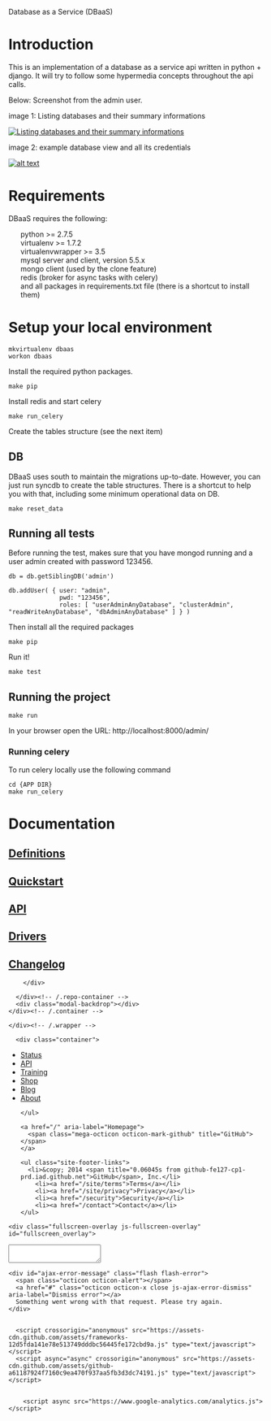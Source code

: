 <a name="user-content-database-as-a-service-dbaas" class="anchor" href="#database-as-a-service-dbaas" aria-hidden="true"><span class="octicon octicon-link"></span></a>Database as a Service (DBaaS)</h1>

<h1>
<a name="user-content-introduction" class="anchor" href="#introduction" aria-hidden="true"><span class="octicon octicon-link"></span></a>Introduction</h1>

<p>This is an implementation of a database as a service api written in python + django. It will try to follow some hypermedia concepts throughout the api calls.</p>

<p>Below: Screenshot from the admin user.</p>

<p>image 1: Listing databases and their summary informations</p>

<p><a href="/globocom/database-as-a-service/blob/master/doc/img/manage_dbs.png" target="_blank"><img src="/globocom/database-as-a-service/raw/master/doc/img/manage_dbs.png" alt="Listing databases and their summary informations" title="Listing databases and their summary informations" style="max-width:100%;"></a></p>

<p>image 2: example database view and all its credentials</p>

<p><a href="/globocom/database-as-a-service/blob/master/doc/img/manage_one_db.png" target="_blank"><img src="/globocom/database-as-a-service/raw/master/doc/img/manage_one_db.png" alt="alt text" title="exampledb database view and all its credentials" style="max-width:100%;"></a></p>

<h1>
<a name="user-content-requirements" class="anchor" href="#requirements" aria-hidden="true"><span class="octicon octicon-link"></span></a>Requirements</h1>

<p>DBaaS requires the following:</p>

<ul class="task-list">
<li>python &gt;= 2.7.5</li>
<li>virtualenv &gt;= 1.7.2</li>
<li>virtualenvwrapper &gt;= 3.5</li>
<li>mysql server and client, version 5.5.x</li>
<li>mongo client (used by the clone feature)</li>
<li>redis (broker for async tasks with celery)</li>
<li>and all packages in requirements.txt file (there is a shortcut to install them)</li>
</ul><h1>
<a name="user-content-setup-your-local-environment" class="anchor" href="#setup-your-local-environment" aria-hidden="true"><span class="octicon octicon-link"></span></a>Setup your local environment</h1>

<pre><code>mkvirtualenv dbaas
workon dbaas
</code></pre>

<p>Install the required python packages.</p>

<pre><code>make pip
</code></pre>

<p>Install redis and start celery</p>

<pre><code>make run_celery
</code></pre>

<p>Create the tables structure (see the next item)</p>

<h2>
<a name="user-content-db" class="anchor" href="#db" aria-hidden="true"><span class="octicon octicon-link"></span></a>DB</h2>

<p>DBaaS uses south to maintain the migrations up-to-date. However, you can
just run syncdb to create the table structures. There is a shortcut to help you with that, including 
some minimum operational data on DB.</p>

<pre><code>make reset_data
</code></pre>

<h2>
<a name="user-content-running-all-tests" class="anchor" href="#running-all-tests" aria-hidden="true"><span class="octicon octicon-link"></span></a>Running all tests</h2>

<p>Before running the test, makes sure that you have mongod running and a user admin created with password 123456.</p>

<pre><code>db = db.getSiblingDB('admin')

db.addUser( { user: "admin",
              pwd: "123456",
              roles: [ "userAdminAnyDatabase", "clusterAdmin", "readWriteAnyDatabase", "dbAdminAnyDatabase" ] } )
</code></pre>

<p>Then install all the required packages</p>

<pre><code>make pip
</code></pre>

<p>Run it!</p>

<pre><code>make test
</code></pre>

<h2>
<a name="user-content-running-the-project" class="anchor" href="#running-the-project" aria-hidden="true"><span class="octicon octicon-link"></span></a>Running the project</h2>

<pre><code>make run
</code></pre>

<p>In your browser open the URL: http://localhost:8000/admin/</p>

<h3>
<a name="user-content-running-celery" class="anchor" href="#running-celery" aria-hidden="true"><span class="octicon octicon-link"></span></a>Running celery</h3>

<p>To run celery locally use the following command</p>

<pre><code>cd {APP DIR}
make run_celery
</code></pre>

<h1>
<a name="user-content-documentation" class="anchor" href="#documentation" aria-hidden="true"><span class="octicon octicon-link"></span></a>Documentation</h1>

<h2>
<a name="user-content-definitions" class="anchor" href="#definitions" aria-hidden="true"><span class="octicon octicon-link"></span></a><a href="/globocom/database-as-a-service/blob/master/doc/definitions.md">Definitions</a>
</h2>

<h2>
<a name="user-content-quickstart" class="anchor" href="#quickstart" aria-hidden="true"><span class="octicon octicon-link"></span></a><a href="/globocom/database-as-a-service/blob/master/doc/quickstart.md">Quickstart</a>
</h2>

<h2>
<a name="user-content-api" class="anchor" href="#api" aria-hidden="true"><span class="octicon octicon-link"></span></a><a href="/globocom/database-as-a-service/blob/master/doc/API.md">API</a>
</h2>

<h2>
<a name="user-content-drivers" class="anchor" href="#drivers" aria-hidden="true"><span class="octicon octicon-link"></span></a><a href="/globocom/database-as-a-service/blob/master/doc/drivers.md">Drivers</a>
</h2>

<h2>
<a name="user-content-changelog" class="anchor" href="#changelog" aria-hidden="true"><span class="octicon octicon-link"></span></a><a href="/globocom/database-as-a-service/blob/master/doc/changelog.md">Changelog</a>
</h2></article>
  </div>

  </div>
</div>

<a href="#jump-to-line" rel="facebox[.linejump]" data-hotkey="l" style="display:none">Jump to Line</a>
<div id="jump-to-line" style="display:none">
  <form accept-charset="UTF-8" class="js-jump-to-line-form">
    <input class="linejump-input js-jump-to-line-field" type="text" placeholder="Jump to line&hellip;" autofocus>
    <button type="submit" class="button">Go</button>
  </form>
</div>

        </div>

      </div><!-- /.repo-container -->
      <div class="modal-backdrop"></div>
    </div><!-- /.container -->
  </div><!-- /.site -->


    </div><!-- /.wrapper -->

      <div class="container">
  <div class="site-footer">
    <ul class="site-footer-links right">
      <li><a href="https://status.github.com/">Status</a></li>
      <li><a href="http://developer.github.com">API</a></li>
      <li><a href="http://training.github.com">Training</a></li>
      <li><a href="http://shop.github.com">Shop</a></li>
      <li><a href="/blog">Blog</a></li>
      <li><a href="/about">About</a></li>

    </ul>

    <a href="/" aria-label="Homepage">
      <span class="mega-octicon octicon-mark-github" title="GitHub"></span>
    </a>

    <ul class="site-footer-links">
      <li>&copy; 2014 <span title="0.06045s from github-fe127-cp1-prd.iad.github.net">GitHub</span>, Inc.</li>
        <li><a href="/site/terms">Terms</a></li>
        <li><a href="/site/privacy">Privacy</a></li>
        <li><a href="/security">Security</a></li>
        <li><a href="/contact">Contact</a></li>
    </ul>
  </div><!-- /.site-footer -->
</div><!-- /.container -->


    <div class="fullscreen-overlay js-fullscreen-overlay" id="fullscreen_overlay">
  <div class="fullscreen-container js-suggester-container">
    <div class="textarea-wrap">
      <textarea name="fullscreen-contents" id="fullscreen-contents" class="fullscreen-contents js-fullscreen-contents js-suggester-field" placeholder=""></textarea>
    </div>
  </div>
  <div class="fullscreen-sidebar">
    <a href="#" class="exit-fullscreen js-exit-fullscreen tooltipped tooltipped-w" aria-label="Exit Zen Mode">
      <span class="mega-octicon octicon-screen-normal"></span>
    </a>
    <a href="#" class="theme-switcher js-theme-switcher tooltipped tooltipped-w"
      aria-label="Switch themes">
      <span class="octicon octicon-color-mode"></span>
    </a>
  </div>
</div>



    <div id="ajax-error-message" class="flash flash-error">
      <span class="octicon octicon-alert"></span>
      <a href="#" class="octicon octicon-x close js-ajax-error-dismiss" aria-label="Dismiss error"></a>
      Something went wrong with that request. Please try again.
    </div>


      <script crossorigin="anonymous" src="https://assets-cdn.github.com/assets/frameworks-12d5fda141e78e513749dddbc56445fe172cbd9a.js" type="text/javascript"></script>
      <script async="async" crossorigin="anonymous" src="https://assets-cdn.github.com/assets/github-a61187924f7160c9ea470f937aa5fb3d3dc74191.js" type="text/javascript"></script>
      
      
        <script async src="https://www.google-analytics.com/analytics.js"></script>
  </body>
</html>


